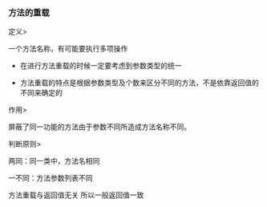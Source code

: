 ### 方法的重载

定义>

一个方法名称，有可能要执行多项操作

- 在进行方法重载的时候一定要考虑到参数类型的统一

- 方法重载的特点是根据参数类型及个数来区分不同的方法，不是依靠返回值的不同来确定的

作用>

屏蔽了同一功能的方法由于参数不同所造成方法名称不同。

判断原则>

两同：同一类中，方法名相同

一不同：方法参数列表不同

方法重载与返回值无关 所以一般返回值一致
